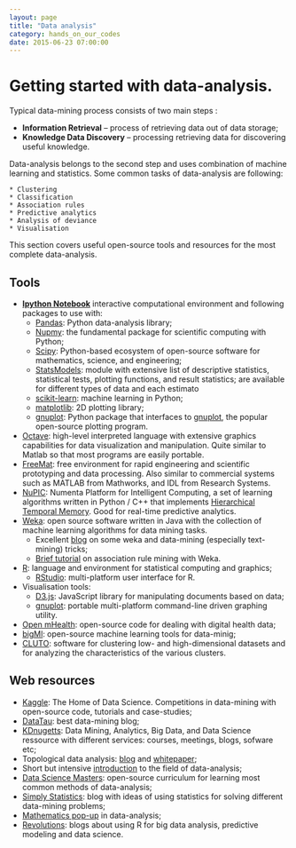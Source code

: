 ```yaml
---
layout: page
title: "Data analysis"
category: hands_on_our_codes
date: 2015-06-23 07:00:00
---
```


# Getting started with data-analysis.

Typical data-mining process consists of two main steps :

* **Information Retrieval** – process of retrieving data out of data storage;
* **Knowledge Data Discovery** – processing retrieving data for discovering useful knowledge.

Data-analysis belongs to the second step and uses combination of machine learning and statistics. Some common tasks of data-analysis are following:

	* Clustering
	* Classification
	* Association rules
	* Predictive analytics
	* Analysis of deviance
	* Visualisation

 This section covers useful open-source tools and resources for the most complete data-analysis.

## Tools
* **[Ipython Notebook](http://ipython.org/notebook.html)** interactive computational environment and following packages to use with:
	* [Pandas](http://pandas.pydata.org/): Python data-analysis library;
	* [Nupmy](http://www.numpy.org/): the fundamental package for scientific computing with Python;
	* [Scipy](http://www.scipy.org/): Python-based ecosystem of open-source software for mathematics, science, and engineering;
	* [StatsModels](http://statsmodels.sourceforge.net/): module with extensive list of descriptive statistics, statistical tests, plotting functions, and result statistics; are available for different types of data and each estimato
	* [scikit-learn](http://scikit-learn.org/stable/): machine learning in Python;
	* [matplotlib](http://matplotlib.org/): 2D plotting library; 
	* [gnuplot](http://gnuplot-py.sourceforge.net/): Python package that interfaces to [gnuplot](http://www.gnuplot.info/), the popular open-source plotting program.
* [Octave](http://www.gnu.org/software/octave/): high-level interpreted language with extensive graphics capabilities for data visualization and manipulation. Quite similar to Matlab so that most programs are easily portable. 
* [FreeMat](http://freemat.sourceforge.net/): free environment for rapid engineering and scientific prototyping and data processing. Also similar to commercial systems such as MATLAB from Mathworks, and IDL from Research Systems.
* [NuPIC](http://numenta.org/): Numenta Platform for Intelligent Computing, a set of learning algorithms written in Python / C++ that implements [Hierarchical Temporal Memory](http://numenta.org/htm-white-paper.html). Good for real-time predictive analytics.
* [Weka](http://www.cs.waikato.ac.nz/ml/weka/): open source software written in Java with the collection of machine learning algorithms for data mining tasks. 
	* Excellent [blog](http://jmgomezhidalgo.blogspot.com.es/search/label/Data%20Mining) on some weka and data-mining (especially text-mining) tricks;
	* [Brief tutorial](http://facweb.cs.depaul.edu/mobasher/classes/ect584/weka/associate.html) on association rule mining with Weka.
* [R](http://www.r-project.org/): language and environment for statistical computing and graphics;
	* [RStudio](http://www.rstudio.com/): multi-platform user interface for R.
* Visualisation tools:
	* [D3.js](http://d3js.org/): JavaScript library for manipulating documents based on data;
	* [gnuplot](http://www.gnuplot.info/): portable multi-platform command-line driven graphing utility.
* [Open mHealth](http://www.openmhealth.org/): open-source code for dealing with digital health data;
* [bigMl](https://bigml.com): open-source machine learning tools for data-minig;
* [CLUTO](http://glaros.dtc.umn.edu/gkhome/cluto/cluto/overview): software for clustering low- and high-dimensional datasets and for analyzing the characteristics of the various clusters.
	
## Web resources 
* [Kaggle](https://www.kaggle.com/): The Home of Data Science. Competitions in data-mining with open-source code, tutorials and case-studies;
* [DataTau](http://www.datatau.com/): best data-mining blog;
* [KDnugetts](http://www.kdnuggets.com): Data Mining, Analytics, Big Data, and Data Science ressource with different services: courses, meetings, blogs, sofware etc;
* Topological data analysis: [blog](https://shapeofdata.wordpress.com/) and [whitepaper](http://www.ayasdi.com/resources/whitepaper/tda-and-machine-learning/);
* Short but intensive [introduction](https://www.mysliderule.com/learning-paths/data-analysis) to the field of data-analysis;
* [Data Science Masters](http://datasciencemasters.org/): open-source curriculum for learning most common methods of data-analysis;
* [Simply Statistics](http://simplystatistics.org/): blog with ideas of using statistics for solving different data-mining problems;
* [Mathematics pop-up](http://radar.oreilly.com/2013/05/signals-geometry-topology-and-data-science.html#.Ub_wVRRGuhI.twitter) in data-analysis;
* [Revolutions](http://blog.revolutionanalytics.com/statistics/): blogs about using R for big data analysis, predictive modeling and data science.
